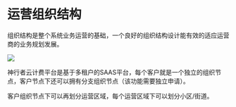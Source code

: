 # 运营组织结构

组织结构是整个系统业务运营的基础，一个良好的组织结构设计能有效的适应运营商的业务规划发展。

![](http://static.toughcloud.net/toughsms/tc_20181130123039_8.png)

神行者云计费平台是基于多租户的SAAS平台，每个客户就是一个独立的组织节点，客户节点下还可以拥有分支组织节点（该功能需要独立申请）。

客户组织节点下可以再划分运营区域，每个运营区域下可以划分小区/街道。
